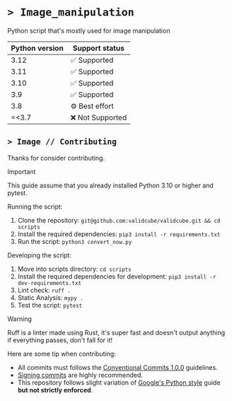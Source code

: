 # `> Image_manipulation`
Python script that's mostly used for image manipulation

| Python version | Support status    |
| -------------- | ----------------- |
| 3.12           | :white_check_mark: Supported      |
| 3.11           | :white_check_mark: Supported      |
| 3.10           | :white_check_mark: Supported      |
| 3.9            | :white_check_mark: Supported      |
| 3.8            | :gear: Best effort    |
| =<3.7          | :x: Not Supported  |

## `> Image // Contributing`

Thanks for consider contributing.
> [!IMPORTANT]  
> This guide assume that you already installed Python 3.10 or higher and pytest.

Running the script:
1. Clone the repository: `git@github.com:validcube/validcube.git && cd scripts`
2. Install the required dependencies: `pip3 install -r requirements.txt`
3. Run the script: `python3 convert_now.py`

Developing the script:
1. Move into scripts directory: `cd scripts`
2. Install the required dependencies for development: `pip3 install -r dev-requirements.txt`
3. Lint check: `ruff .`
4. Static Analysis: `mypy .`
5. Test the script: `pytest`

> [!WARNING]  
> Ruff is a linter made using Rust, it's super fast and doesn't output anything if everything passes, don't fall for it!

Here are some tip when contributing:
* All commits must follows the [Conventional Commits 1.0.0](https://www.conventionalcommits.org/en/v1.0.0/) guidelines.
* [Signing commits](https://docs.github.com/en/authentication/managing-commit-signature-verification/signing-commits) are highly recommended.
* This repository follows slight variation of [Google's Python style](https://google.github.io/styleguide/pyguide.html) guide **but not strictly enforced**.
